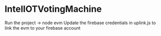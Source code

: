 # IntelIOTVotingMachine
Run the project
->  node evm
Update the firebase credentials in uplink.js to link the evm to your firebase account
